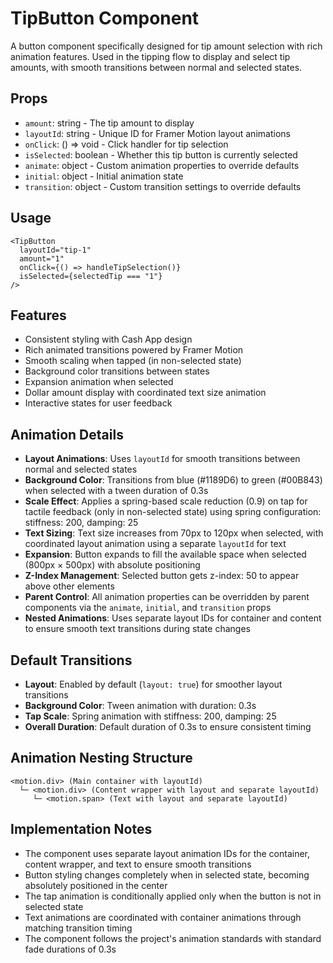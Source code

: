 # TipButton Component

A button component specifically designed for tip amount selection with rich animation features. Used in the tipping flow to display and select tip amounts, with smooth transitions between normal and selected states.

## Props

- `amount`: string - The tip amount to display
- `layoutId`: string - Unique ID for Framer Motion layout animations
- `onClick`: () => void - Click handler for tip selection
- `isSelected`: boolean - Whether this tip button is currently selected
- `animate`: object - Custom animation properties to override defaults
- `initial`: object - Initial animation state
- `transition`: object - Custom transition settings to override defaults

## Usage

```tsx
<TipButton
  layoutId="tip-1"
  amount="1"
  onClick={() => handleTipSelection()}
  isSelected={selectedTip === "1"}
/>
```

## Features

- Consistent styling with Cash App design
- Rich animated transitions powered by Framer Motion
- Smooth scaling when tapped (in non-selected state)
- Background color transitions between states
- Expansion animation when selected
- Dollar amount display with coordinated text size animation
- Interactive states for user feedback

## Animation Details

- **Layout Animations**: Uses `layoutId` for smooth transitions between normal and selected states
- **Background Color**: Transitions from blue (#1189D6) to green (#00B843) when selected with a tween duration of 0.3s
- **Scale Effect**: Applies a spring-based scale reduction (0.9) on tap for tactile feedback (only in non-selected state) using spring configuration: stiffness: 200, damping: 25
- **Text Sizing**: Text size increases from 70px to 120px when selected, with coordinated layout animation using a separate `layoutId` for text
- **Expansion**: Button expands to fill the available space when selected (800px × 500px) with absolute positioning
- **Z-Index Management**: Selected button gets z-index: 50 to appear above other elements
- **Parent Control**: All animation properties can be overridden by parent components via the `animate`, `initial`, and `transition` props
- **Nested Animations**: Uses separate layout IDs for container and content to ensure smooth text transitions during state changes

## Default Transitions

- **Layout**: Enabled by default (`layout: true`) for smoother layout transitions
- **Background Color**: Tween animation with duration: 0.3s
- **Tap Scale**: Spring animation with stiffness: 200, damping: 25
- **Overall Duration**: Default duration of 0.3s to ensure consistent timing

## Animation Nesting Structure

```
<motion.div> (Main container with layoutId)
  └─ <motion.div> (Content wrapper with layout and separate layoutId)
     └─ <motion.span> (Text with layout and separate layoutId)
```

## Implementation Notes

- The component uses separate layout animation IDs for the container, content wrapper, and text to ensure smooth transitions
- Button styling changes completely when in selected state, becoming absolutely positioned in the center
- The tap animation is conditionally applied only when the button is not in selected state
- Text animations are coordinated with container animations through matching transition timing
- The component follows the project's animation standards with standard fade durations of 0.3s 